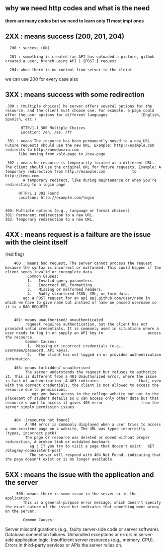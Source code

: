 ## why we need http codes and what is the need


#### there are many codes but we need to learn only 11 most impt ones

## 2XX : means success (200, 201, 204)

      200 : success (OK)
      
      201 : something is created (an API has uploaded a picture, github created a user, branch using API ) [POST ] request 
      
      204: when there is no content from server to the cleint

 we can use 200 for every case also 

 
## 3XX : means success with some redirection

     300 : (multiple choices) he server offers several options for the resource, and the client must choose one. For example, a page could offer the user options for different languages               (English, Spanish, etc.)
     
           HTTP/1.1 300 Multiple Choices
           Location: /en, /es, /fr

     301 : means The resource has been permanently moved to a new URL. Future requests should use the new URL. Example: http://example.com redirects to http://newdomain.com
          like moving from /old-page to /new-page 

     302 : means he resource is temporarily located at a different URL. The client should use the original URL for future requests. Example: A temporary redirection from http://example.com            to http://temp.com 
            A temporary redirect, like during maintenance or when you’re redirecting to a login page
     
          HTTP/1.1 302 Found
          Location: http://example.com/login


    300: Multiple options (e.g., language or format choices).
    301: Permanent redirection to a new URL.
    302: Temporary redirection to a new URL.


## 4XX : means request is a failture are the issue with the cleint itself
(red flag)

        400 : means bad request, The server cannot process the request because the syntax is incorrect or malformed. This could happen if the client sends invalid or incomplete data
              Common Causes:
              1.   Invalid query parameters.
              2.   Incorrect URL formatting.
              3.   Missing or malformed headers.
              4.   Badly structured JSON, XML, or form data.
            eg: a POST request for an api api.github.com/user/name in which we have to give name but instaed of name we passed username so it is a BAD REQUEST     


        401: means unautherised/ unauthenticated
             request requires authentication, but the client has not provided valid credentials. It is commonly used in situations where a user needs to log in or supply an API key to                    access the resource.
             Common Causes:
              1.  Missing or incorrect credentials (e.g., username/password, API keys).
              2.   The client has not logged in or provided authentication information.

        403: means forbidden/ unautherised
             The server understands the request but refuses to authorize it. This is different from a 401 Unauthorized error, where the issue is lack of authentication. A 403 indicates                  that, even with the correct credentials, the client is not allowed to access the resource due to permissions.
                eg: you have access to the college website but not to the placecemt of student details so u can access only other data but that resource u want to access it gives 403 error                 from the server simply permission issues


        404 :(resource not found) 
             A 404 error is commonly displayed when a user tries to access a non-existent page on a website, The URL was typed incorrectly (typos, incorrect path)
             The page or resource was deleted or moved without proper redirection, A broken link or outdated bookmark
               eg : If you try to visit a page that doesn't exist:  GET /blog/my-nonexistent-post
               The server will respond with 404 Not Found, indicating that the page doesn't exist or is no longer available.

## 5XX : means the issue with the application and the server 

         500: means there is some issue in the server or in the application
            This is a general-purpose error message, which doesn't specify the exact nature of the issue but indicates that something went wrong on the server.

            Common Causes:

Server misconfigurations (e.g., faulty server-side code or server software).
Database connection failures.
Unhandled exceptions or errors in server-side application logic.
Insufficient server resources (e.g., memory, CPU).
Errors in third-party services or APIs the server relies on.

